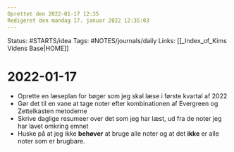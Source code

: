 ```yaml
---
Oprettet den 2022-01-17 12:35
Redigeret den mandag 17. januar 2022 12:35:03
---
```

Status: #STARTS/idea 
Tags: #NOTES/journals/daily
Links: [[_Index_of_Kims Videns Base|HOME]]

# 2022-01-17
  - Oprette en læseplan for bøger som jeg skal læse i første kvartal af 2022
  - Gør det til en vane at tage noter efter kombinationen af Evergreen og Zettelkasten metoderne
  - Skrive daglige resumeer over det som jeg har læst, ud fra de noter jeg har lavet omkring emnet
  - Huske på at jeg ikke **behøver** at bruge alle noter og at det **ikke** er alle noter som er brugbare.

